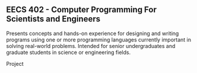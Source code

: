 ## EECS 402 - Computer Programming For Scientists and Engineers

Presents concepts and hands-on experience for designing and writing programs using one or more programming languages currently important in solving real-world problems. Intended for senior undergraduates and graduate students in science or engineering fields.

Project
